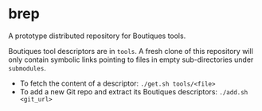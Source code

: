 # brep

A prototype distributed repository for Boutiques tools.

Boutiques tool descriptors are in `tools`. A fresh clone of this repository will only contain symbolic links
pointing to files in empty sub-directories under `submodules`. 
* To fetch the content of a descriptor: `./get.sh tools/<file>`
* To add a new Git repo and extract its Boutiques descriptors: `./add.sh <git_url>`
